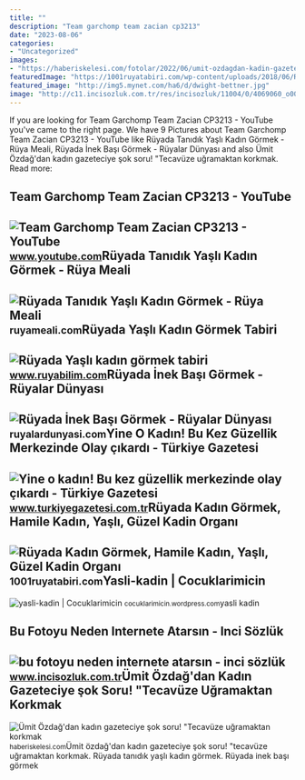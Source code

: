 ```yaml
---
title: ""
description: "Team garchomp team zacian cp3213"
date: "2023-08-06"
categories:
- "Uncategorized"
images:
- "https://haberiskelesi.com/fotolar/2022/06/umit-ozdagdan-kadin-gazeteciye-sok-soru-tecavuze-ugramaktan-korkmak-ister-misin.jpg"
featuredImage: "https://1001ruyatabiri.com/wp-content/uploads/2018/06/Ruyada-Guzel-Kadin-Gormek-Ruyada-Dogum-Yapan-Kadin-Gormek-kadin-organi-gormek-1001ruyatabiri.jpg"
featured_image: "http://img5.mynet.com/ha6/d/dwight-bettner.jpg"
image: "http://c11.incisozluk.com.tr/res/incisozluk/11004/0/4069060_o00ee.jpg"
---
```


If you are looking for Team Garchomp Team Zacian CP3213 - YouTube you've came to the right page. We have 9 Pictures about Team Garchomp Team Zacian CP3213 - YouTube like Rüyada Tanıdık Yaşlı Kadın Görmek - Rüya Meali, Rüyada İnek Başı Görmek - Rüyalar Dünyası and also Ümit Özdağ'dan kadın gazeteciye şok soru! "Tecavüze uğramaktan korkmak. Read more:

Team Garchomp Team Zacian CP3213 - YouTube
------------------------------------------

 ![Team Garchomp Team Zacian CP3213 - YouTube](https://i.ytimg.com/vi/HYLCwcE-Dgc/maxres2.jpg?sqp=-oaymwEoCIAKENAF8quKqQMcGADwAQH4AYwCgALgA4oCDAgAEAEYRSBHKGUwDw==&rs=AOn4CLC_ulBvmvqa2cf2uT56Qfk3FCYaDA) <small>www.youtube.com</small>Rüyada Tanıdık Yaşlı Kadın Görmek - Rüya Meali
----------------------------------------------

 ![Rüyada Tanıdık Yaşlı Kadın Görmek - Rüya Meali](http://ruyameali.com/wp-content/uploads/2019/04/ruyada-tanidik-yasli-kadin-gormek.jpg) <small>ruyameali.com</small>Rüyada Yaşlı Kadın Görmek Tabiri
--------------------------------

 ![Rüyada Yaşlı kadın görmek tabiri](http://img5.mynet.com/ha6/d/dwight-bettner.jpg) <small>www.ruyabilim.com</small>Rüyada İnek Başı Görmek - Rüyalar Dünyası
-----------------------------------------

 ![Rüyada İnek Başı Görmek - Rüyalar Dünyası](http://ruyalardunyasi.com/wp-content/uploads/2018/05/ruyada-inek.jpg) <small>ruyalardunyasi.com</small>Yine O Kadın! Bu Kez Güzellik Merkezinde Olay çıkardı - Türkiye Gazetesi
------------------------------------------------------------------------

 ![Yine o kadın! Bu kez güzellik merkezinde olay çıkardı - Türkiye Gazetesi](https://icdn.turkiyegazetesi.com.tr/images/haberler/2021_01/buyuk/yine-o-kadin-bu-kez-guzellik-merkezinde-olay-cikardi-1610528640.jpg) <small>www.turkiyegazetesi.com.tr</small>Rüyada Kadın Görmek, Hamile Kadın, Yaşlı, Güzel Kadin Organı
------------------------------------------------------------

 ![Rüyada Kadın Görmek, Hamile Kadın, Yaşlı, Güzel Kadin Organı](https://1001ruyatabiri.com/wp-content/uploads/2018/06/Ruyada-Guzel-Kadin-Gormek-Ruyada-Dogum-Yapan-Kadin-Gormek-kadin-organi-gormek-1001ruyatabiri.jpg) <small>1001ruyatabiri.com</small>Yasli-kadin | Cocuklarimicin
----------------------------

 ![yasli-kadin | Cocuklarimicin](https://cocuklarimicin.files.wordpress.com/2008/09/yasli-kadin.jpg) <small>cocuklarimicin.wordpress.com</small>yasli kadin

Bu Fotoyu Neden Internete Atarsın - Inci Sözlük
-----------------------------------------------

 ![bu fotoyu neden internete atarsın - inci sözlük](http://c11.incisozluk.com.tr/res/incisozluk/11004/0/4069060_o00ee.jpg) <small>www.incisozluk.com.tr</small>Ümit Özdağ'dan Kadın Gazeteciye şok Soru! "Tecavüze Uğramaktan Korkmak
----------------------------------------------------------------------

 ![Ümit Özdağ'dan kadın gazeteciye şok soru! "Tecavüze uğramaktan korkmak](https://haberiskelesi.com/fotolar/2022/06/umit-ozdagdan-kadin-gazeteciye-sok-soru-tecavuze-ugramaktan-korkmak-ister-misin.jpg) <small>haberiskelesi.com</small>Ümit özdağ'dan kadın gazeteciye şok soru! "tecavüze uğramaktan korkmak. Rüyada tanıdık yaşlı kadın görmek. Rüyada i̇nek başı görmek
